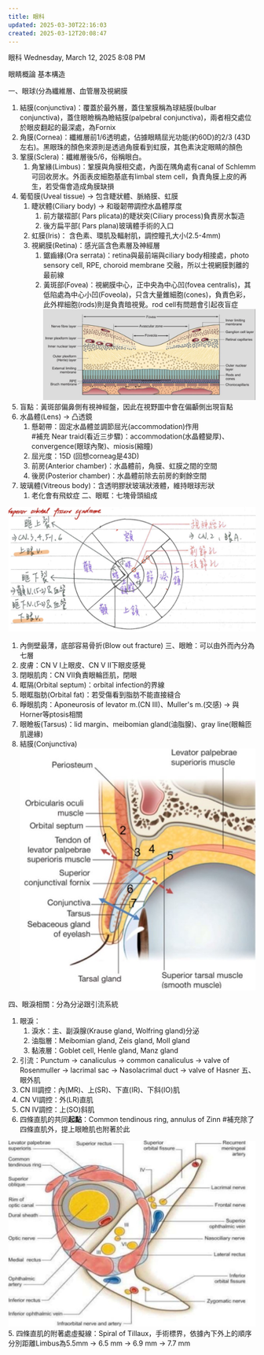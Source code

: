 ```yaml
---
title: 眼科
updated: 2025-03-30T22:16:03
created: 2025-03-12T20:08:47
---
```


眼科
Wednesday, March 12, 2025
8:08 PM

眼睛概論
基本構造

一、眼球(分為纖維層、血管層及視網膜
1.  結膜(conjunctiva)：覆蓋於最外層，蓋住鞏膜稱為球結膜(bulbar conjunctiva)，蓋住眼瞼稱為瞼結膜(palpebral conjunctiva)，兩者相交處位於眼皮翻起的最深處，為Fornix
2.  角膜(Cornea)：纖維層前1/6透明處，佔據眼睛屈光功能(約60D)的2/3 (43D左右)。黑眼珠的顏色來源則是透過角膜看到虹膜，其色素決定眼睛的顏色
3.  鞏膜(Sclera)：纖維層後5/6，俗稱眼白。
    1.  角鞏緣(Limbus)：鞏膜與角膜相交處，內面在隅角處有canal of Schlemm可回收房水。外面表皮細胞基底有limbal stem cell，負責角膜上皮的再生，若受傷會造成角膜缺損
4.  葡萄膜(Uveal tissue) -\> 包含睫狀體、脈絡膜、虹膜
    1.  睫狀體(Ciliary body) -\> 和璇韌帶調控水晶體厚度
        1.  前方皺褶部( Pars plicata)的睫狀突(Ciliary process)負責房水製造
        2.  後方扁平部( Pars plana)玻璃體手術的入口
    2.  虹膜(Iris)： 含色素、環肌及輻射肌，調控瞳孔大小(2.5-4mm)
    3.  視網膜(Retina)：感光區含色素層及神經層
        1.  鋸齒緣(Ora serrata)：retina與最前端與ciliary body相接處，photo sensory cell, RPE, choroid membrane 交融，所以士視網膜剝離的最前線
        2.  黃斑部(Fovea)：視網膜中心，正中央為中心凹(fovea centralis)，其低陷處為中心小凹(Foveola)，只含大量錐細胞(cones)，負責色彩，此外桿細胞(rods)則是負責暗視覺。rod cell有問題會引起夜盲症
![image1](../../resources/4bbab5c924e649c0b65708323c450262.png)
1.  盲點：黃斑部偏鼻側有視神經盤，因此在視野圖中會在偏顳側出現盲點
5.  水晶體(Lens) -\> 凸透鏡
    1.  懸韌帶：固定水晶體並調節屈光(accommodation)作用  
        \#補充 Near traid(看近三步驟)：accommodation(水晶體變厚)、convergence(眼球內聚)、miosis(縮瞳)
    2.  屈光度：15D (回想corneag是43D)
    3.  前房(Anterior chamber)：水晶體前，角膜、虹膜之間的空間
    4.  後房(Posterior chamber)：水晶體前除去前房的剩餘空間
6.  玻璃體(Vitreous body)：含透明膠狀玻璃狀液體，維持眼球形狀
    1.  老化會有飛蚊症
二、眼眶：七塊骨頭組成

![image2](../../resources/ba722ccd6d3746509e4504adc1294963.png)
1.  內側壁最薄，底部容易骨折(Blow out fracture)
三、眼瞼：可以由外而內分為七層
1.  皮膚：CN V I上眼皮、CN V II下眼皮感覺
2.  閉眼肌肉：CN VII負責眼輪匝肌，閉眼
3.  眶隔(Orbital septum)：orbital infection的界線
4.  眼眶脂肪(Orbital fat)：若受傷看到脂肪不能直接縫合
5.  睜眼肌肉：Aponeurosis of levator m.(CN III)、Muller's m.(交感) -\> 與Horner等ptosis相關
6.  眼瞼板(Tarsus)：lid margin、meibomian gland(油脂腺)、gray line(眼輪匝肌邊緣)
7.  結膜(Conjunctiva)
![image3](../../resources/6e47af5b7e4a47fbb0803b439933cbbc.png)

四、眼淚相關：分為分泌跟引流系統
1.  眼淚：
    1.  淚水：主、副淚腺(Krause gland, Wolfring gland)分泌
    2.  油脂層：Meibomian gland, Zeis gland, Moll gland
    3.  黏液層：Goblet cell, Henle gland, Manz gland
2.  引流：Punctum -\> canaliculus -\> common canaliculus -\> valve of Rosenmuller -\> lacrimal sac -\> Nasolacrimal duct -\> valve of Hasner
五、眼外肌
1.  CN III調控：內(MR)、上(SR)、下直(IR)、下斜(IO)肌
2.  CN VI調控：外(LR)直肌
3.  CN IV調控：上(SO)斜肌
4.  四條直肌的共同**起點**：Common tendinous ring, annulus of Zinn
\#補充除了四條直肌外，提上眼瞼肌也附著於此

![image4](../../resources/242bb3091bb144c2b352e5f5091c4428.jpeg)
5.  四條直肌的附著處虛擬線：Spiral of Tillaux，手術標界，依據內下外上的順序分別距離Limbus為5.5mm -\> 6.5 mm -\> 6.9 mm -\> 7.7 mm

